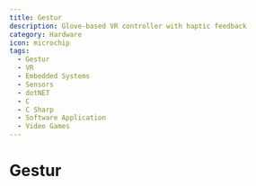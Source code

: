 ```yaml
---
title: Gestur
description: Glove-based VR controller with haptic feedback
category: Hardware
icon: microchip
tags:
  - Gestur
  - VR
  - Embedded Systems
  - Sensors
  - dotNET
  - C
  - C Sharp
  - Software Application
  - Video Games
---
```


# Gestur